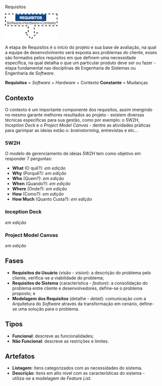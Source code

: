 # 

Requisitos

![](images/requisitos.png)

A etapa de Requisitos é o início do projeto e sua base de avaliação, na qual a equipe de desenvolvimento será exposta aos problemas do cliente, esses são formados pelos requisitos em que definem uma necessidade específica, na qual detalha o que um particular produto deve ser ou fazer - etapa fundamental nas disciplinas de Engenharia de Sistemas ou Engenharia de _Software_.

**Requisitos** = _Software_ + _Hardware_ + Contexto
**Constante** = Mudanças

## Contexto

O contexto é um importante componente dos requisitos, assim imergindo no mesmo garante melhores resultados ao projeto - existem diversas técnicas específicas para sua gestão, como por exemplo: o 5W2H, _Inception Deck_ e o _Project Model Canvas_ - dentre as atividades práticas para garimpar as ideias estão o: _brainstorming_, entrevistas e etc...

### 5W2H

O modelo de gerenciamento de ideias _5W2H_ tem como objetivo em responder 7 perguntas:

* **What** \(O quê?\): _em edição_
* **Why** \(Porquê?\): _em edição_
* **Who** \(Quem?\): _em edição_
* **When** \(Quando?\): _em edição_
* **Where** \(Onde?\): _em edição_
* **How** \(Como?\): _em edição_
* **How Much** \(Quanto Custa?\): _em edição_

### Inception Deck

_em edição_

### Project Model Canvas

_em edição_

## Fases

* **Requisitos do Usuário** \(visão - _vision_\): a descrição do problema pelo cliente, verifica-se a viabilidade do problema;
* **Requisitos do Sistema** \(característica - _feature_\): a consolidação do problema entre cliente e desenvolvedores, define-se o problema proposto; e
* **Modelagem dos Requisitos** \(detalhe - _detail_\): comunicação com a Arquitetura do _Software_ através da transformação em cenário, define-se uma solução para o problema.

## Tipos

* **Funcional**: descreve as funcionalidades;
* **Não Funcional**: descreve as restrições e limites.

## Artefatos

* **Listagem**: itens categorizados com as necessidades do sistema.
* **Descrição**: itens em alto nível com as características do sistema - utiliza-se a modelagem de _Feature List_.

